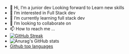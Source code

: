 - 👋 Hi, I’m a junior dev Looking forward to Learn new skills
- 👀 I’m interested in Full Stack dev
- 🌱 I’m currently learning full stack dev
- 💞️ I’m looking to collaborate on 
- 📫 How to reach me ...
- [![GitHub Streak](https://streak-stats.demolab.com/?user=monkeid)](https://git.io/streak-stats)
- ![Anurag's GitHub stats](https://github-readme-stats.vercel.app/api?username=monkeid&show_icons=true&theme=transparent)
- [Github top languages ](https://github.com/monkeid?tab=overview&from=2024-01-01&to=2024-01-19#-my-top-languages)

<!---
monkeid/monkeid is a ✨ special ✨ repository because its `README.md` (this file) appears on your GitHub profile.
You can click the Preview link to take a look at your changes.
--->
